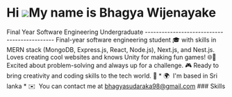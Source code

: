 Hi
![](https://user-images.githubusercontent.com/18350557/176309783-0785949b-9127-417c-8b55-ab5a4333674e.gif)My
name is Bhagya Wijenayake
=========================================================================================================================================
Final Year Software Engineering Undergraduate
--------------------------------------------- Final-year software engineering
student 🎓 with skills in MERN stack (MongoDB, Express.js, React, Node.js),
Next.js, and Nest.js. Loves creating cool websites and knows Unity for making
fun games! 🌐🚀 Excited about problem-solving and always up for a challenge. 🎮
Ready to bring creativity and coding skills to the tech world. 🌟 * 🌍  I'm
based in Sri lanka * ✉️  You can contact me at
[bhagyasudaraka98@gmail.com](mailto:bhagyasudaraka98@gmail.com) ### Skills
